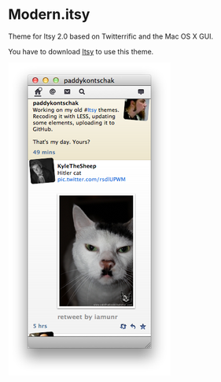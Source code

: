 Modern.itsy
===========

Theme for Itsy 2.0 based on Twitterrific and the Mac OS X GUI.

You have to download [Itsy](http://mowglii.com/itsy/) to use this theme.

![Modern.itsy theme applied to Itsy](https://github.com/paddykontschak/modern.itsy/raw/master/screenshot/itsy.png)